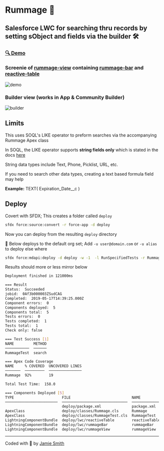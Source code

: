 # Rummage 🐒

## Salesforce LWC for searching thru records by setting sObject and fields via the builder 🛠

### [🔍 Demo](https://jsmithdev-developer-edition.na85.force.com/s/)

### Screenie of [rummage-view](force-app/main/default/lwc/reactiveView) containing [rummage-bar](force-app/main/default/lwc/reactiveTable) and [reactive-table](force-app/main/default/lwc/reactiveTable) 

![demo](https://i.imgur.com/2lQFYnp.png)

### Builder view (works in App & Community Builder)

![builder](https://i.imgur.com/LgdyMxD.png)

## Limits

This uses SOQL's LIKE operator to preform searches via the accompanying Rummage Apex class

In SOQL, the LIKE operator supports **string fields only** which is stated in the docs [here](https://developer.salesforce.com/docs/atlas.en-us.soql_sosl.meta/soql_sosl/sforce_api_calls_soql_select_comparisonoperators.htm)

String data types include Text, Phone, Picklist, URL, etc.

If you need to search other data types, creating a text based formula field may help

**Example:** TEXT( Expiration_Date__c )

## Deploy

Covert with SFDX; This creates a folder called `deploy`

```bash
sfdx force:source:convert -r force-app -d deploy
```

Now you can deploy from the resulting `deploy` directory

📌  Below deploys to the default org set; Add `-u user@domain.com` or `-u alias` to deploy else where

```bash
sfdx force:mdapi:deploy -d deploy -w -1  -l RunSpecifiedTests -r RummageTest --verbose
```


Results should more or less mirror below
```bash
Deployment finished in 121000ms

=== Result
Status:  Succeeded
jobid:  0Af3b000003ZSudCAG
Completed:  2019-05-17T14:39:25.000Z
Component errors:  0
Components deployed:  5
Components total:  5
Tests errors:  0
Tests completed:  1
Tests total:  1
Check only: false

=== Test Success [1]
NAME         METHOD
───────────  ──────
RummageTest  search

=== Apex Code Coverage
NAME     % COVERED  UNCOVERED LINES
───────  ─────────  ───────────────
Rummage  92%        19

Total Test Time:  158.0

=== Components Deployed [5]
TYPE                      FILE                            NAME           ID
────────────────────────  ──────────────────────────────  ─────────────  ──────────────────
                          deploy/package.xml              package.xml
ApexClass                 deploy/classes/Rummage.cls      Rummage        01p3b000000JeCWAA0
ApexClass                 deploy/classes/RummageTest.cls  RummageTest    01p3b000000JeCXAA0
LightningComponentBundle  deploy/lwc/reactiveTable        reactiveTable  0Rb3b0000004C9NCAU
LightningComponentBundle  deploy/lwc/rummageBar           rummageBar     0Rb3b0000004C9OCAU
LightningComponentBundle  deploy/lwc/rummageView          rummageView    0Rb3b0000004C9PCAU
```

---

Coded with 💝 by [Jamie Smith](https://jsmith.dev)